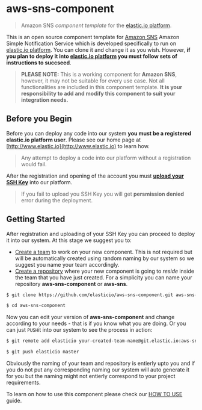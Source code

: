 # aws-sns-component

> Amazon SNS _component template_ for the [elastic.io platform](http://www.elastic.io "elastic.io platform").

This is an open source component template for [Amazon SNS](https://aws.amazon.com/sns/) Amazon Simple Notification Service which is developed specifically to run on [elastic.io platform](http://www.elastic.io "elastic.io platform"). You can clone it and change it as you wish. However, **if you plan to deploy it into [elastic.io platform](http://www.elastic.io "elastic.io platform") you must follow sets of instructions to succseed**. 

> **PLEASE NOTE:** This is a working component for **Amazon SNS**, however, it may not be suitable for every use case. Not all functionalities are included in this component template. **It is your responsibility to add and modify this component to suit your integration needs.** 

## Before you Begin

Before you can deploy any code into our system **you must be a registered elastic.io platform user**. Please see our home page at [http://www.elastic.io](http://www.elastic.io) to learn how. 

> Any attempt to deploy a code into our platform without a registration would fail.

After the registration and opening of the account you must **[upload your SSH Key](http://docs.elastic.io/docs/ssh-key)** into our platform. 

> If you fail to upload you SSH Key you will get **persmission denied** error during the deployment.

## Getting Started

After registration and uploading of your SSH Key you can proceed to deploy it into our system. At this stage we suggest you to:
* [Create a team](http://docs.elastic.io/docs/teams) to work on your new component. This is not required but will be automatically created using random naming by our system so we suggest you name your team accordingly.
* [Create a repository](http://docs.elastic.io/docs/component-repositories) where your new component is going to *reside* inside the team that you have just created. For a simplicity you can name your repository **aws-sns-component** or **aws-sns**.

```bash
$ git clone https://github.com/elasticio/aws-sns-component.git aws-sns-component

$ cd aws-sns-component
```
Now you can edit your version of **aws-sns-component** and change according to your needs - that is if you know what you are doing. Or you can just ``PUSH``it into our system to see the process in action:

```bash
$ git remote add elasticio your-created-team-name@git.elastic.io:aws-sns-component.git

$ git push elasticio master
```
Obviously the naming of your team and repository is entierly upto you and if you do not put any corresponding naming our system will auto generate it for you but the naming might not entierly correspond to your project requirements.

To learn on how to use this component please check our [HOW TO USE](https://github.com/elasticio/aws-sns-component/blob/master/HOW_TO_USE.md) guide.

